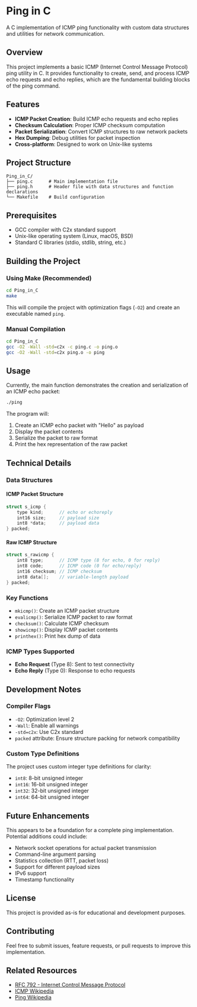 # Ping in C

A C implementation of ICMP ping functionality with custom data structures and utilities for network communication.

## Overview

This project implements a basic ICMP (Internet Control Message Protocol) ping utility in C. It provides functionality to create, send, and process ICMP echo requests and echo replies, which are the fundamental building blocks of the ping command.

## Features

- **ICMP Packet Creation**: Build ICMP echo requests and echo replies
- **Checksum Calculation**: Proper ICMP checksum computation
- **Packet Serialization**: Convert ICMP structures to raw network packets
- **Hex Dumping**: Debug utilities for packet inspection
- **Cross-platform**: Designed to work on Unix-like systems

## Project Structure

```
Ping_in_C/
├── ping.c      # Main implementation file
├── ping.h      # Header file with data structures and function declarations
└── Makefile    # Build configuration
```

## Prerequisites

- GCC compiler with C2x standard support
- Unix-like operating system (Linux, macOS, BSD)
- Standard C libraries (stdio, stdlib, string, etc.)

## Building the Project

### Using Make (Recommended)

```bash
cd Ping_in_C
make
```

This will compile the project with optimization flags (`-O2`) and create an executable named `ping`.

### Manual Compilation

```bash
cd Ping_in_C
gcc -O2 -Wall -std=c2x -c ping.c -o ping.o
gcc -O2 -Wall -std=c2x ping.o -o ping
```

## Usage

Currently, the main function demonstrates the creation and serialization of an ICMP echo packet:

```bash
./ping
```

The program will:

1. Create an ICMP echo packet with "Hello" as payload
2. Display the packet contents
3. Serialize the packet to raw format
4. Print the hex representation of the raw packet

## Technical Details

### Data Structures

#### ICMP Packet Structure

```c
struct s_icmp {
    type kind;      // echo or echoreply
    int16 size;     // payload size
    int8 *data;     // payload data
} packed;
```

#### Raw ICMP Structure

```c
struct s_rawicmp {
    int8 type;      // ICMP type (8 for echo, 0 for reply)
    int8 code;      // ICMP code (0 for echo/reply)
    int16 checksum; // ICMP checksum
    int8 data[];    // variable-length payload
} packed;
```

### Key Functions

- `mkicmp()`: Create an ICMP packet structure
- `evalicmp()`: Serialize ICMP packet to raw format
- `checksum()`: Calculate ICMP checksum
- `showicmp()`: Display ICMP packet contents
- `printhex()`: Print hex dump of data

### ICMP Types Supported

- **Echo Request** (Type 8): Sent to test connectivity
- **Echo Reply** (Type 0): Response to echo requests

## Development Notes

### Compiler Flags

- `-O2`: Optimization level 2
- `-Wall`: Enable all warnings
- `-std=c2x`: Use C2x standard
- `packed` attribute: Ensure structure packing for network compatibility

### Custom Type Definitions

The project uses custom integer type definitions for clarity:

- `int8`: 8-bit unsigned integer
- `int16`: 16-bit unsigned integer
- `int32`: 32-bit unsigned integer
- `int64`: 64-bit unsigned integer

## Future Enhancements

This appears to be a foundation for a complete ping implementation. Potential additions could include:

- Network socket operations for actual packet transmission
- Command-line argument parsing
- Statistics collection (RTT, packet loss)
- Support for different payload sizes
- IPv6 support
- Timestamp functionality

## License

This project is provided as-is for educational and development purposes.

## Contributing

Feel free to submit issues, feature requests, or pull requests to improve this implementation.

## Related Resources

- [RFC 792 - Internet Control Message Protocol](https://tools.ietf.org/html/rfc792)
- [ICMP Wikipedia](https://en.wikipedia.org/wiki/Internet_Control_Message_Protocol)
- [Ping Wikipedia](<https://en.wikipedia.org/wiki/Ping_(networking_utility)>)
